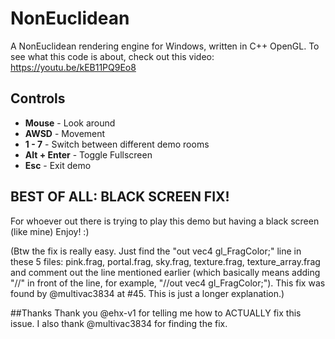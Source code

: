 # NonEuclidean
A NonEuclidean rendering engine for Windows, written in C++ OpenGL.
To see what this code is about, check out this video:
https://youtu.be/kEB11PQ9Eo8

## Controls
* **Mouse** - Look around
* **AWSD** - Movement
* **1 - 7** - Switch between different demo rooms
* **Alt + Enter** - Toggle Fullscreen
* **Esc** - Exit demo

## BEST OF ALL: BLACK SCREEN FIX!
For whoever out there is trying to play this demo but having a black screen (like mine)
Enjoy! :)

(Btw the fix is really easy. Just find the "out vec4 gl_FragColor;" line in these 5 files: pink.frag, portal.frag, sky.frag, texture.frag, texture_array.frag and comment out the line mentioned earlier (which basically means adding "//" in front of the line, for example, "//out vec4 gl_FragColor;"). This fix was found by @multivac3834 at #45. This is just a longer explanation.)

##Thanks
Thank you @ehx-v1 for telling me how to ACTUALLY fix this issue. I also thank @multivac3834 for finding the fix.

